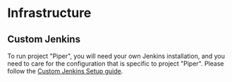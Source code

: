 # Infrastructure

## Custom Jenkins

To run project "Piper", you will need your own Jenkins installation, and you need to care for the configuration that is specific to project "Piper". Please follow the [Custom Jenkins Setup guide][resources-custom-jenkins].

[devops-docker-images-cxs-guide]:    https://github.com/SAP/devops-docker-cx-server/blob/master/docs/operations/cx-server-operations-guide.md
[docker-images]:                     https://hub.docker.com/u/ppiper
[resources-docker-rate-limit]:       docker-rate-limit.md
[resources-custom-jenkins]:          customjenkins.md
[build-agents]:                      https://wiki.jenkins.io/display/jenkins/distributed+builds
[ssh-documentation]:                 https://www.openssh.com/manual.html
[jenkins-helm]:                      https://github.com/helm/charts/tree/master/stable/jenkins
